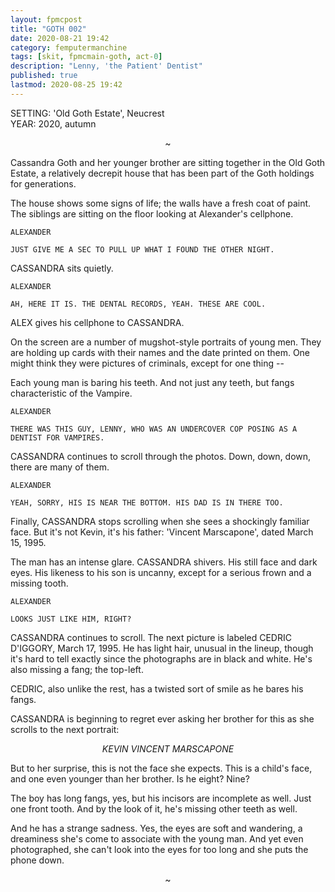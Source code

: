 ```yaml
---
layout: fpmcpost
title: "GOTH 002"
date: 2020-08-21 19:42
category: femputermanchine
tags: [skit, fpmcmain-goth, act-0]
description: "Lenny, 'the Patient' Dentist"
published: true
lastmod: 2020-08-25 19:42
---
```

[//]: # (  8/25/20  -added)
[//]: # ( 10/15/21  -linkout removed)

SETTING: 'Old Goth Estate', Neucrest<br/>
YEAR: 2020, autumn

<center>~</center>

Cassandra Goth and her younger brother are sitting together in the Old Goth Estate, a relatively decrepit house that has been part of the Goth holdings for generations.

The house shows some signs of life; the walls have a fresh coat of paint. The siblings are sitting on the floor looking at Alexander's cellphone.

``` 
ALEXANDER 

JUST GIVE ME A SEC TO PULL UP WHAT I FOUND THE OTHER NIGHT.
``` 

CASSANDRA sits quietly.

```
ALEXANDER 

AH, HERE IT IS. THE DENTAL RECORDS, YEAH. THESE ARE COOL.
```

ALEX gives his cellphone to CASSANDRA. 

On the screen are a number of mugshot-style portraits of young men. They are holding up cards with their names and the date printed on them. One might think they were pictures of criminals, except for one thing --

Each young man is baring his teeth. And not just any teeth, but fangs characteristic of the Vampire.

```
ALEXANDER 

THERE WAS THIS GUY, LENNY, WHO WAS AN UNDERCOVER COP POSING AS A DENTIST FOR VAMPIRES.
```

CASSANDRA continues to scroll through the photos. Down, down, down, there are many of them.

```
ALEXANDER 

YEAH, SORRY, HIS IS NEAR THE BOTTOM. HIS DAD IS IN THERE TOO.
```

Finally, CASSANDRA stops scrolling when she sees a shockingly familiar face. But it's not Kevin, it's his father: 'Vincent Marscapone', dated March 15, 1995.

The man has an intense glare. CASSANDRA shivers. His still face and dark eyes. His likeness to his son is uncanny, except for a serious frown and a missing tooth.

```
ALEXANDER 

LOOKS JUST LIKE HIM, RIGHT?
```

CASSANDRA continues to scroll. The next picture is labeled CEDRIC D'IGGORY, March 17, 1995. He has light hair, unusual in the lineup, though it's hard to tell exactly since the photographs are in black and white. He's also missing a fang; the top-left. 

CEDRIC, also unlike the rest, has a twisted sort of smile as he bares his fangs. 

CASSANDRA is beginning to regret ever asking her brother for this as she scrolls to the next portrait:

<center><I>KEVIN VINCENT MARSCAPONE</I></center>

But to her surprise, this is not the face she expects. This is a child's face, and one even younger than her brother. Is he eight? Nine?

The boy has long fangs, yes, but his incisors are incomplete as well. Just one front tooth. And by the look of it, he's missing other teeth as well.

And he has a strange sadness. Yes, the eyes are soft and wandering, a dreaminess she's come to associate with the young man. And yet even photographed, she can't look into the eyes for too long and she puts the phone down.

<center>~</center>


